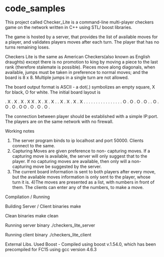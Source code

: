 # code_samples

This project called Checker_Lite is a command-line multi-player checkers game on the network written in C++ using STL/ boost libraries. 

The game is hosted by a server, that provides the list of available moves for a player, and validates players moves after each turn. The player that has no turns remaining loses. 

Checkers Lite is the same as American Checkers(also known as English draughts) except there is no promotion to king by moving a piece to the last rank (therefore stalemate is possible). Pieces move along diagonals, when available, jumps must be taken in preference to normal moves; and the board is 8 x 8. Multiple jumps in a single turn are not allowed.

The board output format is ASCII - a dot(.) symbolizes an empty square, X for black, O for white. The initial board layout is 

. X . X . X . X
X . X . X . X .
. X . X . X . X
. . . . . . . .
. . . . . . . .
O . O . O . O .
. O . O . O . O
O . O . O . O .

The connection between player should be established with a simple IP:port. The players are on the same network with no firewall.

Working notes
1) The server program binds to ip localhost and port 50000. Clients connect to the same. 
2) Capturing Moves are given preference to non- capturing moves. If a capturing move is available, the server will only suggest that to the player. If no capturing moves are available, then only will a non- capturing move be suggested by the server.
3) The current board information is sent to both players after every move, but the available moves information is only sent to the player, whose turn it is. 
4)The moves are presented as a list, with numbers in front of them. The clients can enter any of the numbers, to make a move.

Compilation / Running

Building Server / Client binaries
make

Clean binaries
make clean

Running server binary
./checkers_lite_server

Running client binary
./checkers_lite_client

External Libs. Used
Boost  - Compiled using boost v.1.54.0, which has been precompiled for FC15 using gcc version 4.6.3
